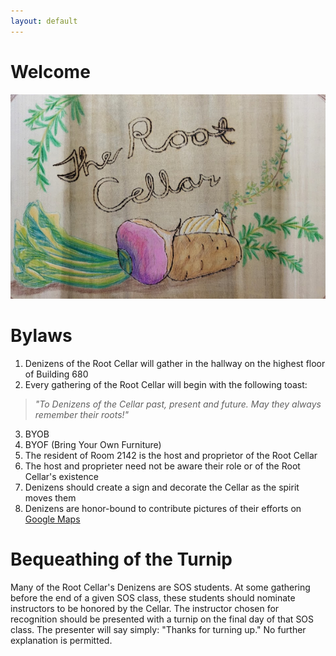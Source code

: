 ```yaml
---
layout: default
---
```


# Welcome

![Welcome to the Root Cellar](images/The_Root_Cellar.png)

# Bylaws

1. Denizens of the Root Cellar will gather in the hallway on the highest floor of Building 680
2. Every gathering of the Root Cellar will begin with the following toast:
> *"To Denizens of the Cellar past, present and future. May they always remember their roots!"*

3. BYOB
4. BYOF (Bring Your Own Furniture)
5. The resident of Room 2142 is the host and proprietor of the Root Cellar
6. The host and proprieter need not be aware their role or of the Root Cellar's existence
7. Denizens should create a sign and decorate the Cellar as the spirit moves them
8. Denizens are honor-bound to contribute pictures of their efforts on <a href="https://goo.gl/maps/diqp7D8vkK1mAk146">Google Maps</a>

# Bequeathing of the Turnip

Many of the Root Cellar's Denizens are SOS students. At some gathering before the end of a given SOS class, these students should nominate instructors to be honored by the Cellar. The instructor chosen for recognition should be presented with a turnip on the final day of that SOS class. The presenter will say simply: "Thanks for turning up." No further explanation is permitted.

